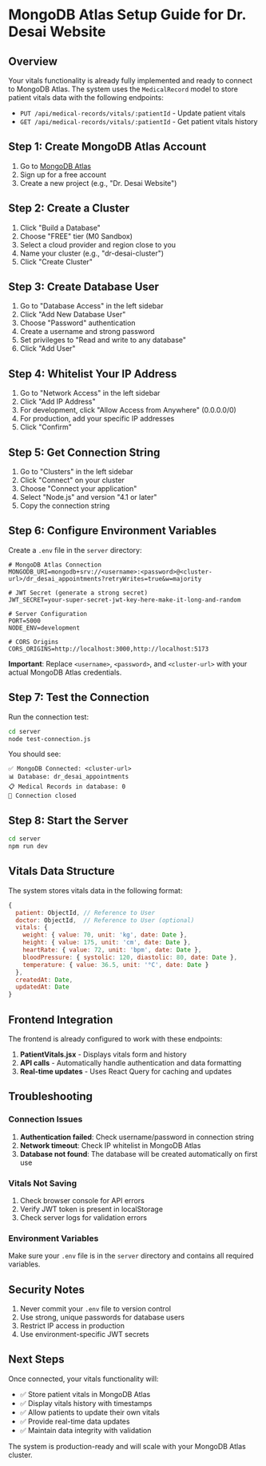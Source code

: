 # MongoDB Atlas Setup Guide for Dr. Desai Website

## Overview

Your vitals functionality is already fully implemented and ready to connect to MongoDB Atlas. The system uses the `MedicalRecord` model to store patient vitals data with the following endpoints:

- `PUT /api/medical-records/vitals/:patientId` - Update patient vitals
- `GET /api/medical-records/vitals/:patientId` - Get patient vitals history

## Step 1: Create MongoDB Atlas Account

1. Go to [MongoDB Atlas](https://www.mongodb.com/atlas)
2. Sign up for a free account
3. Create a new project (e.g., "Dr. Desai Website")

## Step 2: Create a Cluster

1. Click "Build a Database"
2. Choose "FREE" tier (M0 Sandbox)
3. Select a cloud provider and region close to you
4. Name your cluster (e.g., "dr-desai-cluster")
5. Click "Create Cluster"

## Step 3: Create Database User

1. Go to "Database Access" in the left sidebar
2. Click "Add New Database User"
3. Choose "Password" authentication
4. Create a username and strong password
5. Set privileges to "Read and write to any database"
6. Click "Add User"

## Step 4: Whitelist Your IP Address

1. Go to "Network Access" in the left sidebar
2. Click "Add IP Address"
3. For development, click "Allow Access from Anywhere" (0.0.0.0/0)
4. For production, add your specific IP addresses
5. Click "Confirm"

## Step 5: Get Connection String

1. Go to "Clusters" in the left sidebar
2. Click "Connect" on your cluster
3. Choose "Connect your application"
4. Select "Node.js" and version "4.1 or later"
5. Copy the connection string

## Step 6: Configure Environment Variables

Create a `.env` file in the `server` directory:

```env
# MongoDB Atlas Connection
MONGODB_URI=mongodb+srv://<username>:<password>@<cluster-url>/dr_desai_appointments?retryWrites=true&w=majority

# JWT Secret (generate a strong secret)
JWT_SECRET=your-super-secret-jwt-key-here-make-it-long-and-random

# Server Configuration
PORT=5000
NODE_ENV=development

# CORS Origins
CORS_ORIGINS=http://localhost:3000,http://localhost:5173
```

**Important**: Replace `<username>`, `<password>`, and `<cluster-url>` with your actual MongoDB Atlas credentials.

## Step 7: Test the Connection

Run the connection test:

```bash
cd server
node test-connection.js
```

You should see:
```
✅ MongoDB Connected: <cluster-url>
📊 Database: dr_desai_appointments
📋 Medical Records in database: 0
🔌 Connection closed
```

## Step 8: Start the Server

```bash
cd server
npm run dev
```

## Vitals Data Structure

The system stores vitals data in the following format:

```javascript
{
  patient: ObjectId, // Reference to User
  doctor: ObjectId,  // Reference to User (optional)
  vitals: {
    weight: { value: 70, unit: 'kg', date: Date },
    height: { value: 175, unit: 'cm', date: Date },
    heartRate: { value: 72, unit: 'bpm', date: Date },
    bloodPressure: { systolic: 120, diastolic: 80, date: Date },
    temperature: { value: 36.5, unit: '°C', date: Date }
  },
  createdAt: Date,
  updatedAt: Date
}
```

## Frontend Integration

The frontend is already configured to work with these endpoints:

1. **PatientVitals.jsx** - Displays vitals form and history
2. **API calls** - Automatically handle authentication and data formatting
3. **Real-time updates** - Uses React Query for caching and updates

## Troubleshooting

### Connection Issues

1. **Authentication failed**: Check username/password in connection string
2. **Network timeout**: Check IP whitelist in MongoDB Atlas
3. **Database not found**: The database will be created automatically on first use

### Vitals Not Saving

1. Check browser console for API errors
2. Verify JWT token is present in localStorage
3. Check server logs for validation errors

### Environment Variables

Make sure your `.env` file is in the `server` directory and contains all required variables.

## Security Notes

1. Never commit your `.env` file to version control
2. Use strong, unique passwords for database users
3. Restrict IP access in production
4. Use environment-specific JWT secrets

## Next Steps

Once connected, your vitals functionality will:
- ✅ Store patient vitals in MongoDB Atlas
- ✅ Display vitals history with timestamps
- ✅ Allow patients to update their own vitals
- ✅ Provide real-time data updates
- ✅ Maintain data integrity with validation

The system is production-ready and will scale with your MongoDB Atlas cluster.
